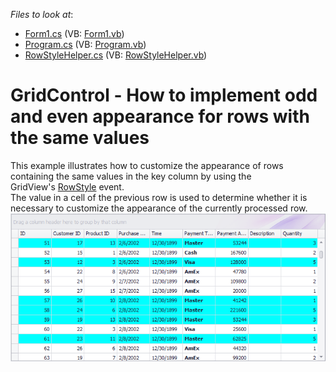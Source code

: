 <!-- default file list -->
*Files to look at*:

* [Form1.cs](./CS/OddAndEvenRowAppearances/Form1.cs) (VB: [Form1.vb](./VB/OddAndEvenRowAppearances/Form1.vb))
* [Program.cs](./CS/OddAndEvenRowAppearances/Program.cs) (VB: [Program.vb](./VB/OddAndEvenRowAppearances/Program.vb))
* [RowStyleHelper.cs](./CS/OddAndEvenRowAppearances/RowStyleHelper.cs) (VB: [RowStyleHelper.vb](./VB/OddAndEvenRowAppearances/RowStyleHelper.vb))
<!-- default file list end -->
# GridControl - How to implement odd and even appearance for rows with the same values


<p>This example illustrates how to customize the appearance of rows containing the same values in the key column by using the GridView's <a href="https://documentation.devexpress.com/#WindowsForms/DevExpressXtraGridViewsGridGridView_RowStyletopic">RowStyle</a> event.<br>The value in a cell of the previous row is used to determine whether it is necessary to customize the appearance of the currently processed row.<br><img src="https://raw.githubusercontent.com/DevExpress-Examples/gridcontrol-how-to-implement-odd-and-even-appearance-for-rows-with-the-same-values-t369674/15.1.3+/media/9d2014fc-088e-11e6-80bf-00155d62480c.png"></p>

<br/>


